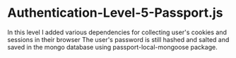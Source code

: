# Authentication-Level-5-Passport.js
In this level I added various dependencies for collecting user's cookies and sessions in their browser
The user's password is still hashed and salted and saved in the mongo database using passport-local-mongoose package.
